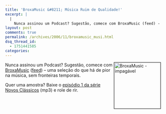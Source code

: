 ```yaml
---
title: 'BroxaMusic &#8211; Música Ruim de Qualidade!'
excerpt: |
  |
    Nunca assinou um Podcast? Sugestão, comece com BroxaMusic (feed) - uma seleção do que há de pior na música, sem fronteiras temporais. Quer uma amostra? Baixe o episódio 1 da série Novos Clássicos (mp3) e role de rir....
layout: post
comments: true
permalink: /archives/2006/11/broxamusic_musi.html
dsq_thread_id:
  - 1751441585
categories:
---
```

<img title="BroxaMusic - impagável" src="//chester.me/archives/img/broxaMusic-novos-classicos01.jpg" width="150" height="150" align="right" style="margin-left:2px" border="1" />Nunca assinou um Podcast? Sugestão, comece com [BroxaMusic][1] ([feed][2]) &#8211; uma seleção do que há de pior na música, sem fronteiras temporais.

Quer uma amostra? Baixe o [episódio 1 da série Novos Clássicos][3] (mp3) e role de rir.

 [1]: http://www.broxamusic.com.br/
 [2]: http://feeds.feedburner.com/broxamusic
 [3]: http://www.broxamusic.com.br/podpress_trac/web/14/0/broxaMusic-novos-classicos01.mp3
